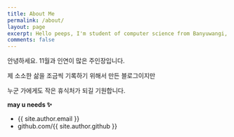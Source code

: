 ```yaml
---
title: About Me
permalink: /about/
layout: page
excerpt: Hello peeps, I'm student of computer science from Banyuwangi, living in Jogjakarta. This blog for documentation about my programming journey, running on jekyll, hosting on netlify and using my own simple theme.
comments: false
---
```


안녕하세요. 11월과 인연이 많은 주인장입니다.

제 소소한 삶을 조금씩 기록하기 위해서 만든 블로그이지만

누군 가에게도 작은 휴식처가 되길 기원합니다.

**may u needs ✨**

- {{ site.author.email }}
- github.com/{{ site.author.github }}
